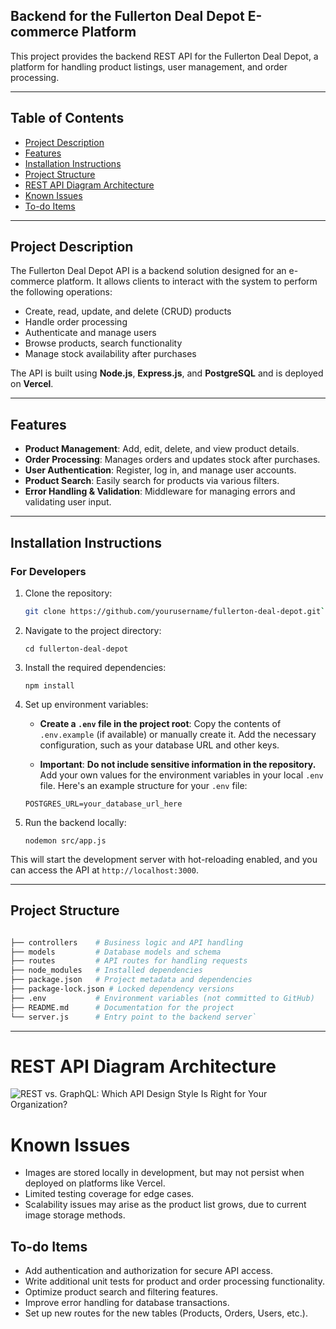 ## Backend for the Fullerton Deal Depot E-commerce Platform

This project provides the backend REST API for the Fullerton Deal Depot, a platform for handling product listings, user management, and order processing.

---

## Table of Contents
- [Project Description](#project-description)
- [Features](#features)
- [Installation Instructions](#installation-instructions)
- [Project Structure](#project-structure)
- [REST API Diagram Architecture](#rest-api-diagram-architecture)
- [Known Issues](#known-issues)
- [To-do Items](#to-do-items)

---

## Project Description

The Fullerton Deal Depot API is a backend solution designed for an e-commerce platform. It allows clients to interact with the system to perform the following operations:

- Create, read, update, and delete (CRUD) products
- Handle order processing
- Authenticate and manage users
- Browse products, search functionality
- Manage stock availability after purchases

The API is built using **Node.js**, **Express.js**, and **PostgreSQL** and is deployed on **Vercel**.

---

## Features

- **Product Management**: Add, edit, delete, and view product details.
- **Order Processing**: Manages orders and updates stock after purchases.
- **User Authentication**: Register, log in, and manage user accounts.
- **Product Search**: Easily search for products via various filters.
- **Error Handling & Validation**: Middleware for managing errors and validating user input.

---

## Installation Instructions

### For Developers

1. Clone the repository:

   ```bash
   git clone https://github.com/yourusername/fullerton-deal-depot.git` 

2.  Navigate to the project directory:
    
    `cd fullerton-deal-depot` 
    
3.  Install the required dependencies:
    
    `npm install` 
    
4.  Set up environment variables:

    -   **Create a `.env` file in the project root**: Copy the contents of `.env.example` (if available) or manually create it. Add the necessary configuration, such as your database URL and other keys.
    
    - **Important**: **Do not include sensitive information in the repository.** Add your own values for the environment variables in your local `.env` file. Here's an example structure for your `.env` file:

    ```plaintext
    POSTGRES_URL=your_database_url_here
    ```

5. Run the backend locally:
    
    ```
    nodemon src/app.js 
    ```


This will start the development server with hot-reloading enabled, and you can access the API at `http://localhost:3000`.

----------

## Project Structure

```bash

├── controllers    # Business logic and API handling
├── models         # Database models and schema
├── routes         # API routes for handling requests
├── node_modules   # Installed dependencies
├── package.json   # Project metadata and dependencies
├── package-lock.json # Locked dependency versions
├── .env           # Environment variables (not committed to GitHub)
├── README.md      # Documentation for the project
└── server.js      # Entry point to the backend server` 
```
----------

# REST API Diagram Architecture
![REST vs. GraphQL: Which API Design Style Is Right for Your Organization?](https://blog.dreamfactory.com/hs-fs/hubfs/Imported_Blog_Media/REST-API_-diagram.png?width=752&height=401&name=REST-API_-diagram.png)
# Known Issues

-   Images are stored locally in development, but may not persist when deployed on platforms like Vercel.
-   Limited testing coverage for edge cases.
-   Scalability issues may arise as the product list grows, due to current image storage methods.

## To-do Items

-   Add authentication and authorization for secure API access.
-   Write additional unit tests for product and order processing functionality.
-   Optimize product search and filtering features.
-   Improve error handling for database transactions.
-   Set up new routes for the new tables (Products, Orders, Users, etc.).

